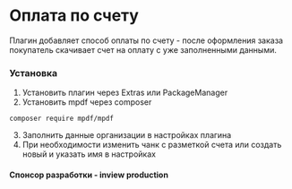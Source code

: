 # Оплата по счету

Плагин добавляет способ оплаты по счету - после оформления заказа покупатель скачивает счет на оплату с уже заполненными данными.

### Установка
1. Установить плагин через Extras или PackageManager
2. Установить mpdf через composer
```
composer require mpdf/mpdf
```
3. Заполнить данные организации в настройках плагина
4. При необходимости изменить чанк с разметкой счета или создать новый и указать имя в настройках

#### Спонсор разработки - inview production

